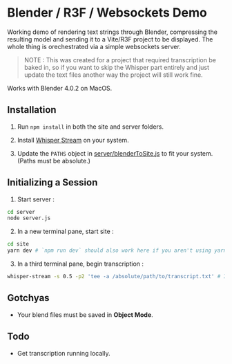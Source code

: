 # Blender / R3F / Websockets Demo

Working demo of rendering text strings through Blender, compressing the resulting model and sending it to a Vite/R3F project to be displayed.  The whole thing is orechestrated via a simple websockets server. 

> NOTE : This was created for a project that required transcription be baked in, so if you want to skip the Whisper part entirely and just update the text files another way the project will still work fine.

Works with Blender 4.0.2 on MacOS.

## Installation

1. Run `npm install` in both the site and server folders.

2. Install [Whisper Stream](https://github.com/yohasebe/whisper-stream) on your system.

3. Update the `PATHS` object in [server/blenderToSite.js](/server/blenderToSite.js) to fit your system. (Paths must be absolute.)

## Initializing a Session

1. Start server :
```bash
cd server
node server.js
```

2. In a new terminal pane, start site : 
```bash
cd site
yarn dev # `npm run dev` should also work here if you aren't using yarn.
```

3. In a third terminal pane, begin transcription : 
```bash
whisper-stream -s 0.5 -p2 'tee -a /absolute/path/to/transcript.txt' # Internet required
```

## Gotchyas

- Your blend files must be saved in **Object Mode**.



## Todo

- Get transcription running locally.
